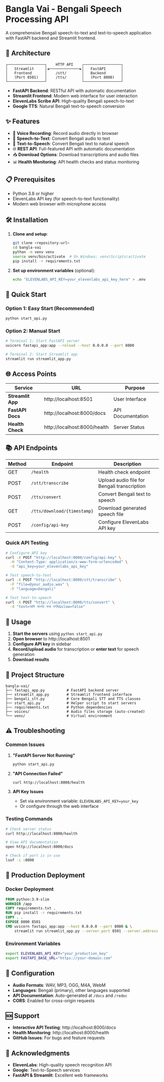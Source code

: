 # Bangla Vai - Bengali Speech Processing API

A comprehensive Bengali speech-to-text and text-to-speech application with FastAPI backend and Streamlit frontend.

## 🚀 Architecture

```
┌─────────────────┐    HTTP API    ┌─────────────────┐
│   Streamlit     │◄──────────────►│   FastAPI       │
│   Frontend      │    /stt/       │   Backend       │
│   (Port 8501)   │    /tts/       │   (Port 8000)   │
└─────────────────┘                └─────────────────┘
```

- **FastAPI Backend**: RESTful API with automatic documentation
- **Streamlit Frontend**: Modern web interface for user interaction
- **ElevenLabs Scribe API**: High-quality Bengali speech-to-text
- **Google TTS**: Natural Bengali text-to-speech conversion

## ✨ Features

- 🎤 **Voice Recording**: Record audio directly in browser
- 🎯 **Speech-to-Text**: Convert Bengali audio to text
- 📝 **Text-to-Speech**: Convert Bengali text to natural speech
- 🌐 **REST API**: Full-featured API with automatic documentation
- 📥 **Download Options**: Download transcriptions and audio files
- 📊 **Health Monitoring**: API health checks and status monitoring

## 📋 Prerequisites

- Python 3.8 or higher
- ElevenLabs API key (for speech-to-text functionality)
- Modern web browser with microphone access

## 🛠️ Installation

1. **Clone and setup**:
   ```bash
   git clone <repository-url>
   cd bangla-vai
   python -m venv venv
   source venv/bin/activate  # On Windows: venv\Scripts\activate
   pip install -r requirements.txt
   ```

2. **Set up environment variables** (optional):
   ```bash
   echo "ELEVENLABS_API_KEY=your_elevenlabs_api_key_here" > .env
   ```

## 🚀 Quick Start

### Option 1: Easy Start (Recommended)
```bash
python start_api.py
```

### Option 2: Manual Start
```bash
# Terminal 1: Start FastAPI server
uvicorn fastapi_app:app --reload --host 0.0.0.0 --port 8000

# Terminal 2: Start Streamlit app  
streamlit run streamlit_app.py
```

## 🌐 Access Points

| Service | URL | Purpose |
|---------|-----|---------|
| **Streamlit App** | http://localhost:8501 | User Interface |
| **FastAPI Docs** | http://localhost:8000/docs | API Documentation |
| **Health Check** | http://localhost:8000/health | Server Status |

## 📚 API Endpoints

| Method | Endpoint | Description |
|--------|----------|-------------|
| GET | `/health` | Health check endpoint |
| POST | `/stt/transcribe` | Upload audio file for Bengali transcription |
| POST | `/tts/convert` | Convert Bengali text to speech |
| GET | `/tts/download/{timestamp}` | Download generated speech file |
| POST | `/config/api-key` | Configure ElevenLabs API key |

### Quick API Testing

```bash
# Configure API key
curl -X POST "http://localhost:8000/config/api-key" \
  -H "Content-Type: application/x-www-form-urlencoded" \
  -d "api_key=your_elevenlabs_api_key"

# Test speech-to-text
curl -X POST "http://localhost:8000/stt/transcribe" \
  -F "file=@your_audio.wav" \
  -F "language=bengali"

# Test text-to-speech
curl -X POST "http://localhost:8000/tts/convert" \
  -d "text=আমি বাংলায় কথা বলছি&slow=false"
```

## 🎯 Usage

1. **Start the servers** using `python start_api.py`
2. **Open browser** to http://localhost:8501
3. **Configure API key** in sidebar
4. **Record/upload audio** for transcription or **enter text** for speech generation
5. **Download results**

## 📁 Project Structure

```
bangla-vai/
├── fastapi_app.py          # FastAPI backend server
├── streamlit_app.py        # Streamlit frontend interface  
├── bengali_stt.py          # Core Bengali STT and TTS classes
├── start_api.py            # Helper script to start servers
├── requirements.txt        # Python dependencies
├── voices/                 # Audio files storage (auto-created)
└── venv/                   # Virtual environment
```

## ⚠️ Troubleshooting

### Common Issues

1. **"FastAPI Server Not Running"**
   ```bash
   python start_api.py
   ```

2. **"API Connection Failed"**
   ```bash
   curl http://localhost:8000/health
   ```

3. **API Key Issues**
   - Set via environment variable: `ELEVENLABS_API_KEY=your_key`
   - Or configure through the web interface

### Testing Commands

```bash
# Check server status
curl http://localhost:8000/health

# View API documentation
open http://localhost:8000/docs

# Check if port is in use
lsof -i :8000
```

## 🚀 Production Deployment

### Docker Deployment
```dockerfile
FROM python:3.9-slim
WORKDIR /app
COPY requirements.txt .
RUN pip install -r requirements.txt
COPY . .
EXPOSE 8000 8501
CMD uvicorn fastapi_app:app --host 0.0.0.0 --port 8000 & \
    streamlit run streamlit_app.py --server.port 8501 --server.address 0.0.0.0
```

### Environment Variables
```bash
export ELEVENLABS_API_KEY="your_production_key"
export FASTAPI_BASE_URL="https://your-domain.com"
```

## 🔧 Configuration

- **Audio Formats**: WAV, MP3, OGG, M4A, WebM
- **Languages**: Bengali (primary), other languages supported
- **API Documentation**: Auto-generated at `/docs` and `/redoc`
- **CORS**: Enabled for cross-origin requests

## 🆘 Support

- **Interactive API Testing**: http://localhost:8000/docs
- **Health Monitoring**: http://localhost:8000/health
- **GitHub Issues**: For bugs and feature requests

## 🙏 Acknowledgments

- **ElevenLabs**: High-quality speech recognition API
- **Google**: Text-to-Speech services
- **FastAPI & Streamlit**: Excellent web frameworks 